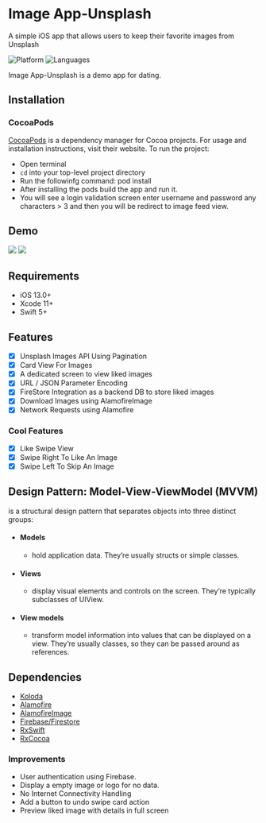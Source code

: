 # Image App-Unsplash
 A simple iOS app that allows users to keep their favorite images from Unsplash

![Platform](https://img.shields.io/badge/Platform-iOS-orange.svg)
![Languages](https://img.shields.io/badge/Language-Swift-orange.svg)

Image App-Unsplash is a demo app for dating.

## Installation

### CocoaPods

[CocoaPods](https://cocoapods.org) is a dependency manager for Cocoa projects. For usage and installation instructions, visit their website. To run the project:
- Open terminal
- `cd` into your top-level project directory
- Run the followinfg command: pod install
- After installing the pods build the app and run it.
- You will see a login validation screen enter username and password any characters > 3 and then you will be redirect to image feed view.

## Demo
![](palmu1.gif)
![](palmu2.gif)

## Requirements

- iOS 13.0+
- Xcode 11+
- Swift 5+


## Features

- [x] Unsplash Images API Using Pagination
- [x] Card View For Images
- [x] A dedicated screen to view liked images
- [x] URL / JSON Parameter Encoding
- [x] FireStore Integration as a backend DB to store liked images
- [x] Download Images using AlamofireImage
- [x] Network Requests using Alamofire

### Cool Features

- [x] Like Swipe View
- [x] Swipe Right To Like An Image
- [x] Swipe Left To Skip An Image

## Design Pattern: Model-View-ViewModel (MVVM)
is a structural design pattern that separates objects into three distinct groups:
- #### Models 
  - hold application data. They’re usually structs or simple classes.
- #### Views 
  - display visual elements and controls on the screen. They’re typically subclasses of UIView.
- #### View models
  - transform model information into values that can be displayed on a view. They’re usually classes, so they can be passed around as references.

## Dependencies

- [Koloda](https://github.com/Yalantis/Koloda)
- [Alamofire](https://github.com/Alamofire/Alamofire)
- [AlamofireImage](https://github.com/Alamofire/AlamofireImage)
- [Firebase/Firestore](https://firebase.google.com/docs/ios/setup)
- [RxSwift](https://github.com/ReactiveX/RxSwift)
- [RxCocoa](https://github.com/ReactiveX/RxSwift)

### Improvements

- User authentication using Firebase.
- Display a empty image or logo for no data.
- No Internet Connectivity Handling
- Add a button to undo swipe card action
- Preview liked image with details in full screen

